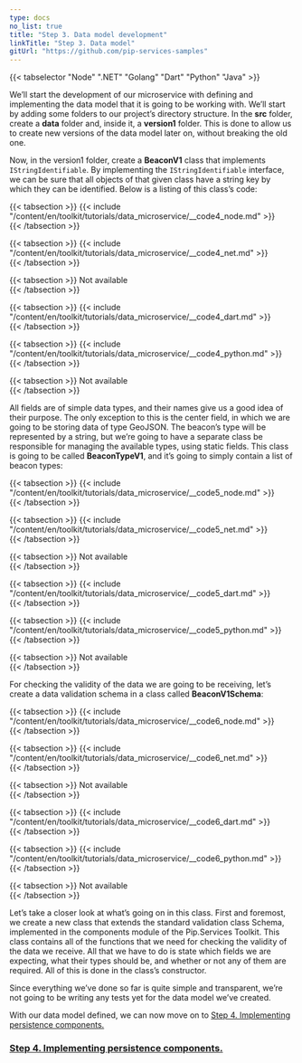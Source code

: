 ```yaml
---
type: docs
no_list: true
title: "Step 3. Data model development"
linkTitle: "Step 3. Data model"
gitUrl: "https://github.com/pip-services-samples"
---
```


{{< tabselector "Node" ".NET" "Golang" "Dart" "Python" "Java" >}}

We’ll start the development of our microservice with defining and implementing the data model that it is going to be working with. We’ll start by adding some folders to our project’s directory structure. In the **src** folder, create a **data** folder and, inside it, a **version1** folder. This is done to allow us to create new versions of the data model later on, without breaking the old one.

Now, in the version1 folder, create a **BeaconV1** class that implements `IStringIdentifiable`. By implementing the `IStringIdentifiable` interface, we can be sure that all objects of that given class have a string key by which they can be identified. Below is a listing of this class’s code:


{{< tabsection >}}
  {{< include "/content/en/toolkit/tutorials/data_microservice/__code4_node.md" >}}  
{{< /tabsection >}}

{{< tabsection >}}
  {{< include "/content/en/toolkit/tutorials/data_microservice/__code4_net.md" >}}    
{{< /tabsection >}}

{{< tabsection >}}
  Not available  
{{< /tabsection >}}

{{< tabsection >}}
  {{< include "/content/en/toolkit/tutorials/data_microservice/__code4_dart.md" >}}    
{{< /tabsection >}}

{{< tabsection >}}
  {{< include "/content/en/toolkit/tutorials/data_microservice/__code4_python.md" >}}
{{< /tabsection >}}

{{< tabsection >}}
  Not available  
{{< /tabsection >}}


All fields are of simple data types, and their names give us a good idea of their purpose. The only exception to this is the center field, in which we are going to be storing data of type GeoJSON. The beacon’s type will be represented by a string, but we’re going to have a separate class be responsible for managing the available types, using static fields. This class is going to be called **BeaconTypeV1**, and it’s going to simply contain a list of beacon types:

{{< tabsection >}}
  {{< include "/content/en/toolkit/tutorials/data_microservice/__code5_node.md" >}}  
{{< /tabsection >}}

{{< tabsection >}}
  {{< include "/content/en/toolkit/tutorials/data_microservice/__code5_net.md" >}}    
{{< /tabsection >}}

{{< tabsection >}}
  Not available  
{{< /tabsection >}}

{{< tabsection >}}
  {{< include "/content/en/toolkit/tutorials/data_microservice/__code5_dart.md" >}}    
{{< /tabsection >}}

{{< tabsection >}}
  {{< include "/content/en/toolkit/tutorials/data_microservice/__code5_python.md" >}}
{{< /tabsection >}}

{{< tabsection >}}
  Not available  
{{< /tabsection >}}


For checking the validity of the data we are going to be receiving, let’s create a data validation schema in a class called **BeaconV1Schema**: 

{{< tabsection >}}
  {{< include "/content/en/toolkit/tutorials/data_microservice/__code6_node.md" >}}  
{{< /tabsection >}}

{{< tabsection >}}
  {{< include "/content/en/toolkit/tutorials/data_microservice/__code6_net.md" >}}    
{{< /tabsection >}}

{{< tabsection >}}
  Not available  
{{< /tabsection >}}

{{< tabsection >}}
  {{< include "/content/en/toolkit/tutorials/data_microservice/__code6_dart.md" >}}    
{{< /tabsection >}}

{{< tabsection >}}
  {{< include "/content/en/toolkit/tutorials/data_microservice/__code6_python.md" >}}
{{< /tabsection >}}

{{< tabsection >}}
  Not available  
{{< /tabsection >}}


Let’s take a closer look at what’s going on in this class. First and foremost, we create a new class that extends the standard validation class Schema, implemented in the components module of the Pip.Services Toolkit. This class contains all of the functions that we need for checking the validity of the data we receive. All that we have to do is state which fields we are expecting, what their types should be, and whether or not any of them are required. All of this is done in the class’s constructor.

Since everything we’ve done so far is quite simple and transparent, we’re not going to be writing any tests yet for the data model we’ve created.

With our data model defined, we can now move on to [Step 4. Implementing persistence components.](../step3)


<span class="hide-title-link">

### [Step 4. Implementing persistence components.](../step3)

</span>
